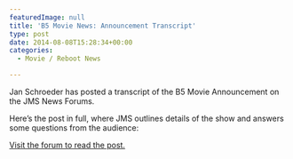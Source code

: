 ```yaml
---
featuredImage: null
title: 'B5 Movie News: Announcement Transcript'
type: post
date: 2014-08-08T15:28:34+00:00
categories:
  - Movie / Reboot News

---
```

Jan Schroeder has posted a transcript of the B5 Movie Announcement on the JMS News Forums.

Here&#8217;s the post in full, where JMS outlines details of the show and answers some questions from the audience:

<div class="iframeResponsiveWrapper">
</div>

[Visit the forum to read the post.][1]

 [1]: http://jmsnews.com/forums/showpost.php?p=122835&postcount=129

